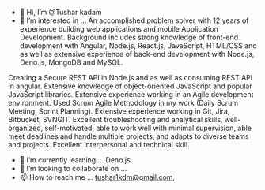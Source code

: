 - 👋 Hi, I’m @Tushar kadam
- 👀 I’m interested in ...
An accomplished problem solver with 12 years of experience building web applications and mobile Application Development. 
Background includes strong knowledge of front-end development with Angular, Node.js, React.js, JavaScript, HTML/CSS and as well as extensive experience of back-end development with Node.js, Deno.js, MongoDB and MySQL. 

Creating a Secure REST API in Node.js and as well as consuming REST API in angular.
Extensive knowledge of object-oriented JavaScript and popular JavaScript libraries.
Extensive experience working in an Agile development environment. 
Used Scrum Agile Methodology in my work (Daily Scrum Meeting, Sprint Planning).
Extensive experience working in Git, Jira, Bitbucket, SVNGIT.
Excellent troubleshooting and analytical skills, well-organized, self-motivated, able to work well with minimal supervision, able meet deadlines and handle multiple projects, and adapts to diverse teams and projects.
Excellent interpersonal and technical skill.

- 🌱 I’m currently learning ... 
Deno.js, 
- 💞️ I’m looking to collaborate on ...
- 📫 How to reach me ... 
tushar1kdm@gmail.com,

<!---
Tusharkadam5/Tusharkadam5 is a ✨ special ✨ repository because its `README.md` (this file) appears on your GitHub profile.
You can click the Preview link to take a look at your changes.
--->
